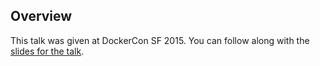 <!--
{
"name" : "getting-started-with-docker",
"version" : "0.1",
"title" : "Getting Started with Docker",
"description" : "Learn about the latest developments in the Docker world.",
"freshnessDate" : 2015-06-24,
"homepage" : "http://www.slideshare.net/Docker/dockercon-sf-2015-getting-started-w-d?qid=d9b19832-5816-48a1-b749-8a376a66488e&v=default&b=&from_search=1",
"canonicalSource" : "http://www.slideshare.net/Docker/dockercon-sf-2015-getting-started-w-d?qid=d9b19832-5816-48a1-b749-8a376a66488e&v=default&b=&from_search=1",
"license" : "All Rights Reserved"
}
-->

<!-- @section -->

## Overview

This talk was given at DockerCon SF 2015. You can follow along with the [slides for the talk](http://www.slideshare.net/Docker/dockercon-sf-2015-getting-started-w-d?qid=d9b19832-5816-48a1-b749-8a376a66488e&v=default&b=&from_search=1).

<!-- @asset, "contentType": "outlearn/video", "provider": "youtube", "url": "https://www.youtube.com/embed/zOyQx9vM9Ac" -->
